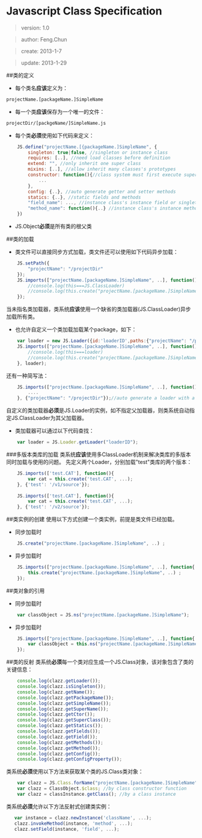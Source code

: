 # Javascript Class Specification 
>version: 1.0

>author: Feng.Chun

>create: 2013-1-7

>update: 2013-1-29


##类的定义
- 每个类名**应该**定义为：
```html
projectName.[packageName.]SimpleName
```

- 每一个类**应该**保存为一个唯一的文件：
```html
projectDir/[packgeName/]SimpleName.js
```

- 每个类**必须**使用如下代码来定义：

```javascript
    JS.define("projectName.[{packageName.]SimpleName", {
        singleton: true|false, //singleton or instance class
    	requires: [..], //need load classes before definition
	    extend: "", //only inherit one super class
	    mixins: [..], //allow inherit many classes's prototypes 
	    constructor: function(){//class system must first execute super class constructor
	  		...
	    },
	    config: {..}, //auto generate getter and setter methods
	    statics: {..}, //static fields and methods
	    "field_name": ..., //instance class's instance field or singleton class's static field
	    "method_name": function(){..} //instance class's instance method or singleton class's static method
    })
```

- JS.Object**必须**是所有类的根父类

  
##类的加载
- 类文件可以直接同步方式加载，类文件还可以使用如下代码异步加载：

```javascript
    JS.setPath({
   		"projectName": "/projectDir"
    });
    JS.imports(["projectName.[packageName.]SimpleName", ..], function(){
        //console.log(this===JS.ClassLoader)
        //console.log(this.create("projectName.[packageName.]SimpleName", ..))
    });
```

当未指名类加载器，类系统**应该**使用一个缺省的类加载器(JS.ClassLoader)异步加载所有类。

- 也允许自定义一个类加载加载某个package，如下：
   
```javascript
    var loader = new JS.Loader({id:'loaderID',paths:{"projectName": "/projectDir"}});
	JS.imports(["projectName.[packageName.]SimpleName", ..], function(){
    	//console.log(this===loader)
        //console.log(this.create("projectName.[packageName.]SimpleName", ..))
    }, loader);
```

还有一种简写法：
```javascript
    JS.imports(["projectName.[packageName.]SimpleName", ..], function(){
    	....
    }, {"projectName": "/projectDir"});//auto generate a loader with a random id
```

自定义的类加载器**必须**是JS.Loader的实例，如不指定父加载器，则类系统自动指定JS.ClassLoader为其父加载器。

- 类加载器可以通过以下代码查找：
   
```javascript
	var loader = JS.Loader.getLoader("loaderID");
```

###多版本类库的加载
类系统**应该**使用多ClassLoader机制来解决类库的多版本同时加载与使用的问题。
先定义两个Loader，分别加载"test"类库的两个版本：

```javascript
	JS.imports(['test.CAT'], function(){
		var cat = this.create('test.CAT', ...);		
	}, {'test': '/v1/source'});
	
	JS.imports(['test.CAT'], function(){
		var cat = this.create('test.CAT', ...);
	}, {'test': '/v2/source'});
```

##类实例的创建
使用以下方式创建一个类实例，前提是类文件已经加载。

- 同步加载时

```javascript
	JS.create("projectName.[packageName.]SimpleName", ..) ;
```

- 异步加载时

```javascript
	JS.imports(["projectName.[packageName.]SimpleName", ..], function{
    	this.create("projectName.[packageName.]SimpleName", ..) ;
    });
```

##类对象的引用
- 同步加载时

```javascript
	var classObject = JS.ns("projectName.[packageName.]SimpleName");
```
- 异步加载时

```javascript
	JS.imports(["projectName.[packageName.]SimpleName", ..], function{
    	var classObject = this.ns("projectName.[packageName.]SimpleName");
    });
```

##类的反射
类系统**必须**每一个类对应生成一个JS.Class对象，该对象包含了类的关键信息：
```javascript
	console.log(clazz.getLoader());
	console.log(clazz.isSingleton());
	console.log(clazz.getName());
	console.log(clazz.getPackageName());
	console.log(clazz.getSimpleName());
	console.log(clazz.getSuperName());
	console.log(clazz.getCtor());
	console.log(clazz.getSuperClass());
	console.log(clazz.getStatics());
	console.log(clazz.getFields());
	console.log(clazz.getField());
	console.log(clazz.getMethods());
	console.log(clazz.getMethod());
	console.log(clazz.getConfig());
	console.log(clazz.getConfigProperty());
```

类系统**必须**使用以下方法来获取某个类的JS.Class类对象：
```javascript
    var clazz = JS.Class.forName("projectName.[packageName.]SimpleName"); //by class name
    var clazz = ClassObject.$class; //by class constructor function
    var clazz = classInstance.getClass(); //by a class instance
```

类系统**必须**允许以下方法反射式创建类实例：
```javascript
   var instance = clazz.newInstance('className', ...);
   clazz.invokeMethod(instance, 'method', ...); 
   clazz.setField(instance, 'field', ...); 
```




